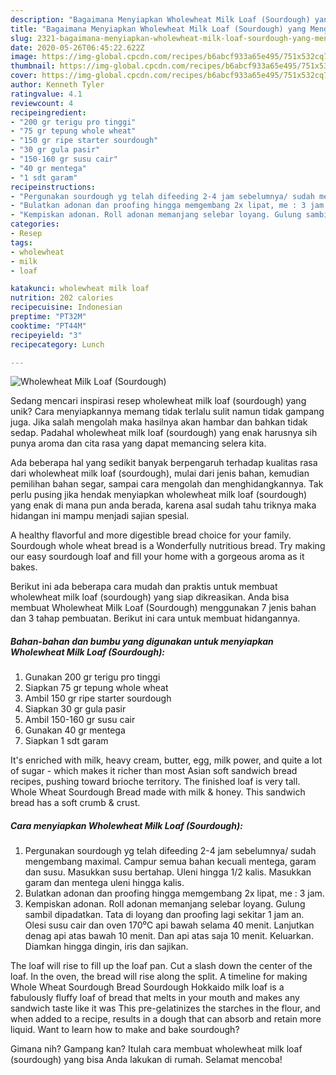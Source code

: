 ```yaml
---
description: "Bagaimana Menyiapkan Wholewheat Milk Loaf (Sourdough) yang Menggugah Selera"
title: "Bagaimana Menyiapkan Wholewheat Milk Loaf (Sourdough) yang Menggugah Selera"
slug: 2321-bagaimana-menyiapkan-wholewheat-milk-loaf-sourdough-yang-menggugah-selera
date: 2020-05-26T06:45:22.622Z
image: https://img-global.cpcdn.com/recipes/b6abcf933a65e495/751x532cq70/wholewheat-milk-loaf-sourdough-foto-resep-utama.jpg
thumbnail: https://img-global.cpcdn.com/recipes/b6abcf933a65e495/751x532cq70/wholewheat-milk-loaf-sourdough-foto-resep-utama.jpg
cover: https://img-global.cpcdn.com/recipes/b6abcf933a65e495/751x532cq70/wholewheat-milk-loaf-sourdough-foto-resep-utama.jpg
author: Kenneth Tyler
ratingvalue: 4.1
reviewcount: 4
recipeingredient:
- "200 gr terigu pro tinggi"
- "75 gr tepung whole wheat"
- "150 gr ripe starter sourdough"
- "30 gr gula pasir"
- "150-160 gr susu cair"
- "40 gr mentega"
- "1 sdt garam"
recipeinstructions:
- "Pergunakan sourdough yg telah difeeding 2-4 jam sebelumnya/ sudah mengembang maximal. Campur semua bahan kecuali mentega, garam dan susu. Masukkan susu bertahap. Uleni hingga 1/2 kalis. Masukkan garam dan mentega uleni hingga kalis."
- "Bulatkan adonan dan proofing hingga memgembang 2x lipat, me : 3 jam."
- "Kempiskan adonan. Roll adonan memanjang selebar loyang. Gulung sambil dipadatkan. Tata di loyang dan proofing lagi sekitar 1 jam an. Olesi susu cair dan oven 170⁰C api bawah selama 40 menit. Lanjutkan denag api atas bawah 10 menit. Dan api atas saja 10 menit. Keluarkan. Diamkan hingga dingin, iris dan sajikan."
categories:
- Resep
tags:
- wholewheat
- milk
- loaf

katakunci: wholewheat milk loaf 
nutrition: 202 calories
recipecuisine: Indonesian
preptime: "PT32M"
cooktime: "PT44M"
recipeyield: "3"
recipecategory: Lunch

---
```



![Wholewheat Milk Loaf (Sourdough)](https://img-global.cpcdn.com/recipes/b6abcf933a65e495/751x532cq70/wholewheat-milk-loaf-sourdough-foto-resep-utama.jpg)

Sedang mencari inspirasi resep wholewheat milk loaf (sourdough) yang unik? Cara menyiapkannya memang tidak terlalu sulit namun tidak gampang juga. Jika salah mengolah maka hasilnya akan hambar dan bahkan tidak sedap. Padahal wholewheat milk loaf (sourdough) yang enak harusnya sih punya aroma dan cita rasa yang dapat memancing selera kita.

Ada beberapa hal yang sedikit banyak berpengaruh terhadap kualitas rasa dari wholewheat milk loaf (sourdough), mulai dari jenis bahan, kemudian pemilihan bahan segar, sampai cara mengolah dan menghidangkannya. Tak perlu pusing jika hendak menyiapkan wholewheat milk loaf (sourdough) yang enak di mana pun anda berada, karena asal sudah tahu triknya maka hidangan ini mampu menjadi sajian spesial.

A healthy flavorful and more digestible bread choice for your family. Sourdough whole wheat bread is a Wonderfully nutritious bread. Try making our easy sourdough loaf and fill your home with a gorgeous aroma as it bakes.


Berikut ini ada beberapa cara mudah dan praktis untuk membuat wholewheat milk loaf (sourdough) yang siap dikreasikan. Anda bisa membuat Wholewheat Milk Loaf (Sourdough) menggunakan 7 jenis bahan dan 3 tahap pembuatan. Berikut ini cara untuk membuat hidangannya.

<!--inarticleads1-->

##### Bahan-bahan dan bumbu yang digunakan untuk menyiapkan Wholewheat Milk Loaf (Sourdough):

1. Gunakan 200 gr terigu pro tinggi
1. Siapkan 75 gr tepung whole wheat
1. Ambil 150 gr ripe starter sourdough
1. Siapkan 30 gr gula pasir
1. Ambil 150-160 gr susu cair
1. Gunakan 40 gr mentega
1. Siapkan 1 sdt garam


It&#39;s enriched with milk, heavy cream, butter, egg, milk power, and quite a lot of sugar - which makes it richer than most Asian soft sandwich bread recipes, pushing toward brioche territory. The finished loaf is very tall. Whole Wheat Sourdough Bread made with milk &amp; honey. This sandwich bread has a soft crumb &amp; crust. 

<!--inarticleads2-->

##### Cara menyiapkan Wholewheat Milk Loaf (Sourdough):

1. Pergunakan sourdough yg telah difeeding 2-4 jam sebelumnya/ sudah mengembang maximal. Campur semua bahan kecuali mentega, garam dan susu. Masukkan susu bertahap. Uleni hingga 1/2 kalis. Masukkan garam dan mentega uleni hingga kalis.
1. Bulatkan adonan dan proofing hingga memgembang 2x lipat, me : 3 jam.
1. Kempiskan adonan. Roll adonan memanjang selebar loyang. Gulung sambil dipadatkan. Tata di loyang dan proofing lagi sekitar 1 jam an. Olesi susu cair dan oven 170⁰C api bawah selama 40 menit. Lanjutkan denag api atas bawah 10 menit. Dan api atas saja 10 menit. Keluarkan. Diamkan hingga dingin, iris dan sajikan.


The loaf will rise to fill up the loaf pan. Cut a slash down the center of the loaf. In the oven, the bread will rise along the split. A timeline for making Whole Wheat Sourdough Bread Sourdough Hokkaido milk loaf is a fabulously fluffy loaf of bread that melts in your mouth and makes any sandwich taste like it was This pre-gelatinizes the starches in the flour, and when added to a recipe, results in a dough that can absorb and retain more liquid. Want to learn how to make and bake sourdough? 

Gimana nih? Gampang kan? Itulah cara membuat wholewheat milk loaf (sourdough) yang bisa Anda lakukan di rumah. Selamat mencoba!
